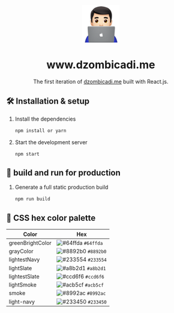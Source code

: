 <p align="center">
  <a href="https://dzombicadi.me/" target="_blank">
    <img src="https://github.com/dzombicadi/AdiPortfolio/blob/main/src/images/readme-icon.png" width="100"/>
  </a>
</p>
<h1 align="center">
  www.dzombicadi.me
</h1>
<p align="center">
  The first iteration of <a href="https://dzombicadi.me/" target="_blank">dzombicadi.me</a> built with React.js.
</p>


## 🛠 Installation & setup

1. Install the dependencies

   ```sh
   npm install or yarn
   ```

2. Start the development server

   ```sh
   npm start

## 🚀 build and run for production

1. Generate a full static production build

   ```sh
   npm run build
   ```

## 🎨 CSS hex color palette

| Color          | Hex                                                                |
| ------------------ | ------------------------------------------------------------------ |
| greenBrightColor   | ![#64ffda](https://via.placeholder.com/10/64ffda?text=+) `#64ffda` |
| grayColor          | ![#8892b0](https://via.placeholder.com/10/8892b0?text=+) `#8892b0` |
| lightestNavy       | ![#233554](https://via.placeholder.com/10/233554?text=+) `#233554` |
| lightSlate         | ![#a8b2d1](https://via.placeholder.com/10/a8b2d1?text=+) `#a8b2d1` |
| lightestSlate      | ![#ccd6f6](https://via.placeholder.com/10/ccd6f6?text=+) `#ccd6f6` |
| lightSmoke         | ![#acb5cf](https://via.placeholder.com/10/acb5cf?text=+) `#acb5cf` |
| smoke              | ![#8992ac](https://via.placeholder.com/10/8992ac?text=+) `#8992ac` |
| light-navy         | ![#233450](https://via.placeholder.com/10/233450?text=+) `#233450` |
